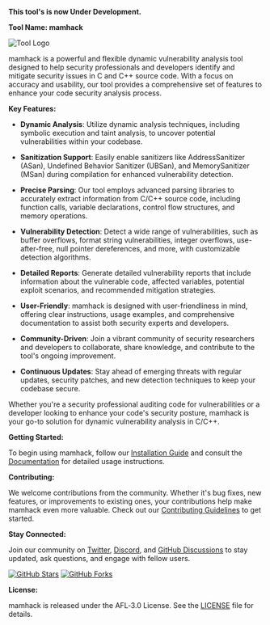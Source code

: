 **This tool's is now Under Development.**

**Tool Name: mamhack**

![Tool Logo](link_to_tool_logo.png)

mamhack is a powerful and flexible dynamic vulnerability analysis tool designed to help security professionals and developers identify and mitigate security issues in C and C++ source code. With a focus on accuracy and usability, our tool provides a comprehensive set of features to enhance your code security analysis process.

**Key Features:**

- **Dynamic Analysis**: Utilize dynamic analysis techniques, including symbolic execution and taint analysis, to uncover potential vulnerabilities within your codebase.

- **Sanitization Support**: Easily enable sanitizers like AddressSanitizer (ASan), Undefined Behavior Sanitizer (UBSan), and MemorySanitizer (MSan) during compilation for enhanced vulnerability detection.

- **Precise Parsing**: Our tool employs advanced parsing libraries to accurately extract information from C/C++ source code, including function calls, variable declarations, control flow structures, and memory operations.

- **Vulnerability Detection**: Detect a wide range of vulnerabilities, such as buffer overflows, format string vulnerabilities, integer overflows, use-after-free, null pointer dereferences, and more, with customizable detection algorithms.

- **Detailed Reports**: Generate detailed vulnerability reports that include information about the vulnerable code, affected variables, potential exploit scenarios, and recommended mitigation strategies.

- **User-Friendly**: mamhack is designed with user-friendliness in mind, offering clear instructions, usage examples, and comprehensive documentation to assist both security experts and developers.

- **Community-Driven**: Join a vibrant community of security researchers and developers to collaborate, share knowledge, and contribute to the tool's ongoing improvement.

- **Continuous Updates**: Stay ahead of emerging threats with regular updates, security patches, and new detection techniques to keep your codebase secure.

Whether you're a security professional auditing code for vulnerabilities or a developer looking to enhance your code's security posture, mamhack is your go-to solution for dynamic vulnerability analysis in C/C++.

**Getting Started:**

To begin using mamhack, follow our [Installation Guide](link_to_installation_guide) and consult the [Documentation](link_to_documentation) for detailed usage instructions.

**Contributing:**

We welcome contributions from the community. Whether it's bug fixes, new features, or improvements to existing ones, your contributions help make mamhack even more valuable. Check out our [Contributing Guidelines](link_to_contributing_guidelines) to get started.

**Stay Connected:**

Join our community on [Twitter](0xROI_), [Discord](link_to_discord), and [GitHub Discussions](link_to_github_discussions) to stay updated, ask questions, and engage with fellow users.

[![GitHub Stars](https://img.shields.io/github/stars/your-organization/your-repo.svg?style=flat&label=Star)](link_to_github_repo)
[![GitHub Forks](https://img.shields.io/github/forks/your-organization/your-repo.svg?style=flat&label=Fork)](link_to_github_repo)

**License:**

mamhack is released under the AFL‑3.0 License. See the [LICENSE](link_to_license) file for details.
